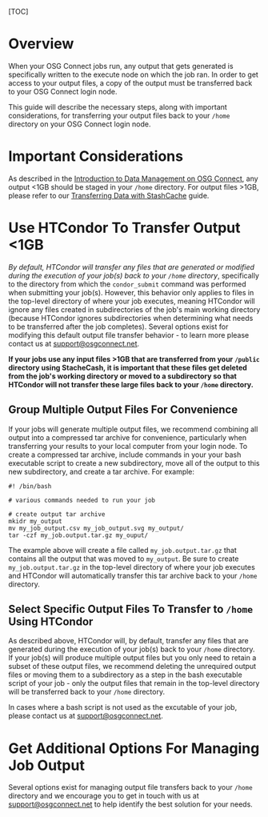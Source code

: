 [title]: - "Transfer Job Output <1GB In Size"

[TOC]

# Overview

When your OSG Connect jobs run, any output that gets generated is specifically written to 
the execute node on which the job ran. In order to get access to your output files, a copy of 
the output must be transferred back to your OSG Connect login node. 

This guide will describe the necessary steps, along with important considerations, for transferring your 
output files back to your `/home` directory on your OSG Connect login node. 

# Important Considerations

As described in the [Introduction to Data Management on OSG Connect](https://support.opensciencegrid.org/support/solutions/articles/12000002985), 
any output <1GB should be staged in your `/home` directory. For output files >1GB, 
please refer to our [Transferring Data with StashCache](https://support.opensciencegrid.org/support/solutions/articles/12000002775) guide.

# Use HTCondor To Transfer Output \<1GB

*By default, HTCondor will transfer any files that are generated or modified during 
the execution of your job(s) back to your `/home` directory*, specifically to the 
directory from which the `condor_submit` command was performed when submitting your 
job(s). However, this behavior only applies to files in the top-level directory of 
where your job executes, meaning HTCondor will ignore any files 
created in subdirectories of the job's main working directory (because HTCondor ignores 
subdirectories when determining what needs to be transferred after the job completes). Several 
options exist for modifying this default output file transfer behavior - to learn more 
please contact us at [support@osgconnect.net](mailto:support@osgconnect.net).

**If your jobs use any input files >1GB that are transferred from your `/public` directory 
using StacheCash, it is important that these files get deleted from the job's working directory or moved to a 
subdirectory so that HTCondor will not transfer these large files back to your `/home` directory.**

## Group Multiple Output Files For Convenience

If your jobs will generate multiple output files, we recommend combining all output into a compressed 
tar archive for convenience, particularly when transferring your results to your local computer from 
your login node. To create a compressed tar archive, include commands in your your bash executable script 
to create a new subdirectory, move all of the output to this new subdirectory, and create a tar archive. 
For example:

	#! /bin/bash
	
	# various commands needed to run your job

	# create output tar archive
	mkidr my_output
	mv my_job_output.csv my_job_output.svg my_output/
	tar -czf my_job.output.tar.gz my_ouput/

The example above will create a file called `my_job.output.tar.gz` that contains all the output that 
was moved to `my_output`. Be sure to create `my_job.output.tar.gz` in the top-level directory of where 
your job executes and HTCondor will automatically transfer this tar archive back to your `/home` 
directory.

## Select Specific Output Files To Transfer to `/home` Using HTCondor

As described above, HTCondor will, by default, transfer any files that are generated during the 
execution of your job(s) back to your `/home` directory. If your job(s) will produce multiple output 
files but you only need to retain a subset of these output files, we recommend deleting the unrequired 
output files or moving them to a subdirectory as a step in the bash 
executable script of your job -  only the output files that remain in the top-level 
directory will be transferred back to your `/home` directory.

In cases where a bash script is not used as the excutable of your job, please contact us 
at [support@osgconnect.net](mailto:support@osgconnect.net).

# Get Additional Options For Managing Job Output

Several options exist for managing output file transfers back to your `/home` directory and we 
encourage you to get in touch with us at [support@osgconnect.net](mailto:support@osgconnect.net) to 
help identify the best solution for your needs.
